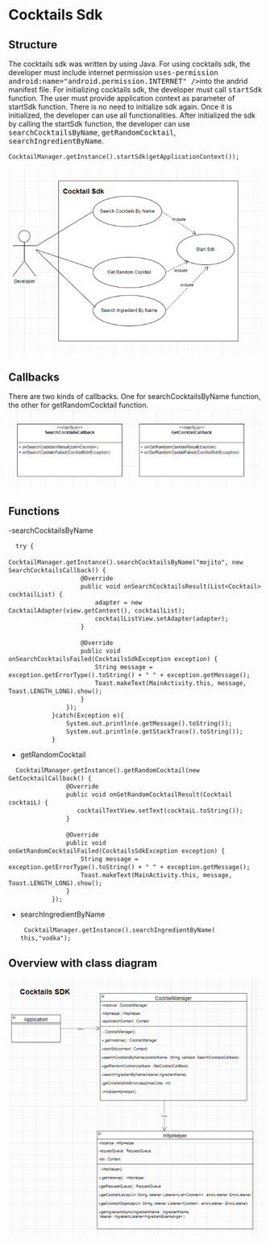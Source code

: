 # Cocktails Sdk

## Structure
The cocktails sdk was written by using Java. For using cocktails sdk, the developer must include internet permission <kbd>uses-permission android:name="android.permission.INTERNET" /></kbd>into the andrid manifest file. For initializing cocktails sdk, the developer must call <kbd>startSdk</kbd> function. The user must provide application context as parameter of startSdk function. There is no need to initialize sdk again. Once it is initialized, the developer can use all functionalities. After initialized the sdk by calling the startSdk function, the developer can use  <kbd>searchCocktailsByName</kbd>, <kbd>getRandomCocktail</kbd>, <kbd>searchIngredientByName</kbd>.
```
CocktailManager.getInstance().startSdk(getApplicationContext());
```
![Usecase](usecase.png)

## Callbacks 
There are two kinds of callbacks. One for searchCocktailsByName function, the other for getRandomCocktail function.
![Usecase](callbacks.png)

## Functions 
-searchCocktailsByName

```
  try {
                CocktailManager.getInstance().searchCocktailsByName("mojito", new SearchCocktailsCallback() {
                    @Override
                    public void onSearchCocktailsResult(List<Cocktail> cocktailList) {
                        adapter = new CocktailAdapter(view.getContext(), cocktailList);
                        cocktailListView.setAdapter(adapter);
                    }

                    @Override
                    public void onSearchCocktailsFailed(CocktailsSdkException exception) {
                        String message = exception.getErrorType().toString() + " " + exception.getMessage();
                        Toast.makeText(MainActivity.this, message, Toast.LENGTH_LONG).show();
                    }
                });
            }catch(Exception e){
                System.out.println(e.getMessage().toString());
                System.out.println(e.getStackTrace().toString());
            }
```
- getRandomCocktail
```
  CocktailManager.getInstance().getRandomCocktail(new GetCocktailCallback() {
                @Override
                public void onGetRandomCocktailResult(Cocktail cocktaiL) {
                   cocktailTextView.setText(cocktaiL.toString());
                }

                @Override
                public void onGetRandomCocktailFailed(CocktailsSdkException exception) {
                    String message = exception.getErrorType().toString() + " " + exception.getMessage();
                    Toast.makeText(MainActivity.this, message, Toast.LENGTH_LONG).show();
                }
            });
  ```
- searchIngredientByName
  ```
   CocktailManager.getInstance().searchIngredientByName(  this,"vodka");
  ```
## Overview with class diagram
![Usecase](classDiagram.png)
